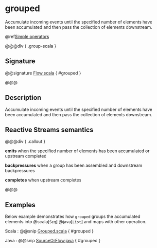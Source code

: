 # grouped

Accumulate incoming events until the specified number of elements have been accumulated and then pass the collection of elements downstream.

@ref[Simple operators](../index.md#simple-operators)

@@@div { .group-scala }

## Signature

@@signature [Flow.scala](/akka-stream/src/main/scala/akka/stream/scaladsl/Flow.scala) { #grouped }

@@@

## Description

Accumulate incoming events until the specified number of elements have been accumulated and then pass the collection of
elements downstream.

## Reactive Streams semantics

@@@div { .callout }

**emits** when the specified number of elements has been accumulated or upstream completed

**backpressures** when a group has been assembled and downstream backpressures

**completes** when upstream completes

@@@

## Examples

Below example demonstrates how `grouped` groups the accumulated elements into @scala[`Seq`] @java[`List`]
and maps with other operation.

Scala
:  @@snip [Grouped.scala](/akka-docs/src/test/scala/docs/stream/operators/sourceorflow/Grouped.scala) { #grouped }

Java
:  @@snip [SourceOrFlow.java](/akka-docs/src/test/java/jdocs/stream/operators/SourceOrFlow.java) { #grouped }
